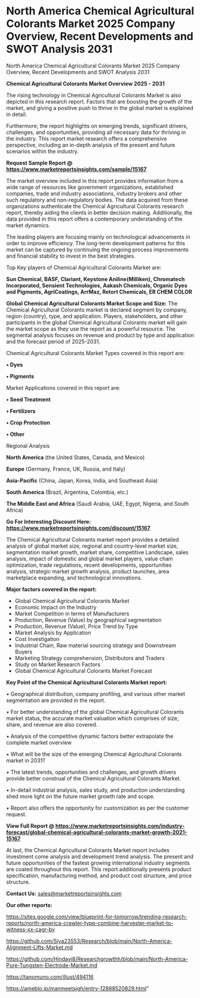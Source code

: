 # North America Chemical Agricultural Colorants Market 2025 Company Overview, Recent Developments and SWOT Analysis 2031
North America Chemical Agricultural Colorants Market 2025 Company Overview, Recent Developments and SWOT Analysis 2031

<Strong> Chemical Agricultural Colorants Market Overview 2025 - 2031</strong>

The rising technology in Chemical Agricultural Colorants Market is also depicted in this research report. Factors that are boosting the growth of the market, and giving a positive push to thrive in the global market is explained in detail.

Furthermore, the report highlights on emerging trends, significant drivers, challenges, and opportunities, providing all necessary data for thriving in the industry. This report market research offers a comprehensive perspective, including an in-depth analysis of the present and future scenarios within the industry.

<strong>Request Sample Report @ <a href=https://www.marketreportsinsights.com/sample/15167>https://www.marketreportsinsights.com/sample/15167</a></strong>

The market overview included in this report provides information from a wide range of resources like government organizations, established companies, trade and industry associations, industry brokers and other such regulatory and non-regulatory bodies. The data acquired from these organizations authenticate the Chemical Agricultural Colorants research report, thereby aiding the clients in better decision making. Additionally, the data provided in this report offers a contemporary understanding of the market dynamics.

The leading players are focusing mainly on technological advancements in order to improve efficiency. The long-term development patterns for this market can be captured by continuing the ongoing process improvements and financial stability to invest in the best strategies.

Top Key players of Chemical Agricultural Colorants Market are:

<strong>Sun Chemical, BASF, Clariant, Keystone Aniline(Milliken), Chromatech Incorporated, Sensient Technologies, Aakash Chemicals, Organic Dyes and Pigments, AgriCoatings, ArrMaz, Retort Chemicals, ER CHEM COLOR</strong>

<strong><b>Global Chemical Agricultural Colorants Market Scope and Size:</b></strong>
The Chemical Agricultural Colorants market is declared segment by company, region (country), type, and application. Players, stakeholders, and other participants in the global Chemical Agricultural Colorants market will gain the market scope as they use the report as a powerful resource. The segmental analysis focuses on revenue and product by type and application and the forecast period of 2025-2031.

Chemical Agricultural Colorants Market Types covered in this report are:

<strong>• Dyes

• Pigments</strong>

Market Applications covered in this report are:

<strong>• Seed Treatment

• Fertilizers

• Crop Protection

• Other</strong> 

Regional Analysis

<strong>North America</strong> (the United States, Canada, and Mexico)

<strong>Europe</strong> (Germany, France, UK, Russia, and Italy)

<strong>Asia-Pacific</strong> (China, Japan, Korea, India, and Southeast Asia)

<strong>South America</strong> (Brazil, Argentina, Colombia, etc.)

<strong>The Middle East and Africa</strong> (Saudi Arabia, UAE, Egypt, Nigeria, and South Africa)

<strong>Go For Interesting Discount Here: <a href=https://www.marketreportsinsights.com/discount/15167>https://www.marketreportsinsights.com/discount/15167</a></strong>

The Chemical Agricultural Colorants market report provides a detailed analysis of global market size, regional and country-level market size, segmentation market growth, market share, competitive Landscape, sales analysis, impact of domestic and global market players, value chain optimization, trade regulations, recent developments, opportunities analysis, strategic market growth analysis, product launches, area marketplace expanding, and technological innovations.

<strong><b>Major factors covered in the report:</b></strong>
<ul>
  <li>Global Chemical Agricultural Colorants Market </li>
  <li>Economic Impact on the Industry</li>
  <li>Market Competition in terms of Manufacturers</li>
  <li>Production, Revenue (Value) by geographical segmentation</li>
  <li>Production, Revenue (Value), Price Trend by Type</li>
  <li>Market Analysis by Application</li>
  <li>Cost Investigation</li>
  <li>Industrial Chain, Raw material sourcing strategy and Downstream Buyers</li>
  <li>Marketing Strategy comprehension, Distributors and Traders</li>
  <li>Study on Market Research Factors</li>
  <li>Global Chemical Agricultural Colorants Market Forecast</li>
</ul>

<strong><b>Key Point of the Chemical Agricultural Colorants Market report:</b></strong>

• Geographical distribution, company profiling, and various other market segmentation are provided in the report.

• For better understanding of the global Chemical Agricultural Colorants market status, the accurate market valuation which comprises of size, share, and revenue are also covered.

• Analysis of the competitive dynamic factors better extrapolate the complete market overview

• What will be the size of the emerging Chemical Agricultural Colorants market in 2031?

• The latest trends, opportunities and challenges, and growth drivers provide better construal of the Chemical Agricultural Colorants Market.

• In-detail industrial analysis, sales study, and production understanding shed more light on the future market growth rate and scope.

• Report also offers the opportunity for customization as per the customer request.

<strong><b>View Full Report @ <a href=https://www.marketreportsinsights.com/industry-forecast/global-chemical-agricultural-colorants-market-growth-2021-15167>https://www.marketreportsinsights.com/industry-forecast/global-chemical-agricultural-colorants-market-growth-2021-15167</a></b></strong>


At last, the Chemical Agricultural Colorants Market report includes investment come analysis and development trend analysis. The present and future opportunities of the fastest growing international industry segments are coated throughout this report. This report additionally presents product specification, manufacturing method, and product cost structure, and price structure.

<strong>Contact Us:</strong>
sales@marketreportsinsights.com

<strong>Our other reports:</strong>

<a href=https://sites.google.com/view/blueprint-for-tomorrow/trending-research-reports/north-america-crawler-type-combine-harvester-market-to-witness-xx-cagr-by>https://sites.google.com/view/blueprint-for-tomorrow/trending-research-reports/north-america-crawler-type-combine-harvester-market-to-witness-xx-cagr-by</a>

<a href=https://github.com/Siya23553/Research/blob/main/North-America-Alignment-Lifts-Market.md>https://github.com/Siya23553/Research/blob/main/North-America-Alignment-Lifts-Market.md</a>

<a href=https://github.com/Hindavi8/Researchgrowthh/blob/main/North-America-Pure-Tungsten-Electrode-Market.md>https://github.com/Hindavi8/Researchgrowthh/blob/main/North-America-Pure-Tungsten-Electrode-Market.md</a>

<a href=https://tanomuno.com/illust/494116>https://tanomuno.com/illust/494116</a>

<a href=https://ameblo.jp/manmeetsigh/entry-12888520829.html>https://ameblo.jp/manmeetsigh/entry-12888520829.html</a>"
